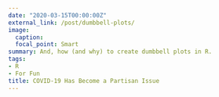 ```yaml
---
date: "2020-03-15T00:00:00Z"
external_link: /post/dumbbell-plots/
image:
  caption: 
  focal_point: Smart
summary: And, how (and why) to create dumbbell plots in R.
tags:
- R
- For Fun
title: COVID-19 Has Become a Partisan Issue
---
```

